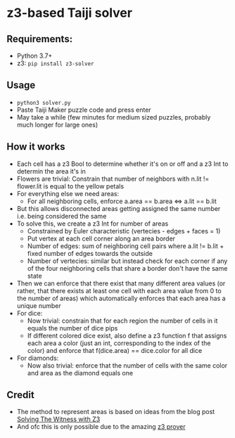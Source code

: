 # z3-based Taiji solver

## Requirements:
- Python 3.7+
- z3: `pip install z3-solver`

## Usage
- `python3 solver.py`
- Paste Taiji Maker puzzle code and press enter
- May take a while (few minutes for medium sized puzzles, probably much longer for large ones)

## How it works
- Each cell has a z3 Bool to determine whether it's on or off and a z3 Int to determin the area it's in
- Flowers are trivial: Constrain that number of neighbors with n.lit != flower.lit is equal to the yellow petals
- For everything else we need areas:
  - For all neighboring cells, enforce a.area == b.area <=> a.lit == b.lit
- But this allows disconnected areas getting assigned the same number i.e. being considered the same
- To solve this, we create a z3 Int for number of areas
  - Constrained by Euler characteristic (vertecies - edges + faces = 1)
  - Put vertex at each cell corner along an area border
  - Number of edges: sum of neighboring cell pairs where a.lit != b.lit + fixed number of edges towards the outside
  - Number of vertecies: similar but instead check for each corner if any of the four neighboring cells that share a border don't have the same state
- Then we can enforce that there exist that many different area values (or rather, that there exists at least one cell with each area value from 0 to the number of areas) which automatically enforces that each area has a unique number
- For dice:
  - Now trivial: constrain that for each region the number of cells in it equals the number of dice pips
  - If different colored dice exist, also define a z3 function f that assigns each area a color (just an int, corresponding to the index of the color) and enforce that f(dice.area) == dice.color for all dice
- For diamonds:
  - Now also trivial: enforce that the number of cells with the same color and area as the diamond equals one

## Credit
- The method to represent areas is based on ideas from the blog post [Solving The Witness with Z3](https://www.techofnote.com/witness-part-1)
- And ofc this is only possible due to the amazing [z3 prover](https://github.com/Z3Prover/z3)
